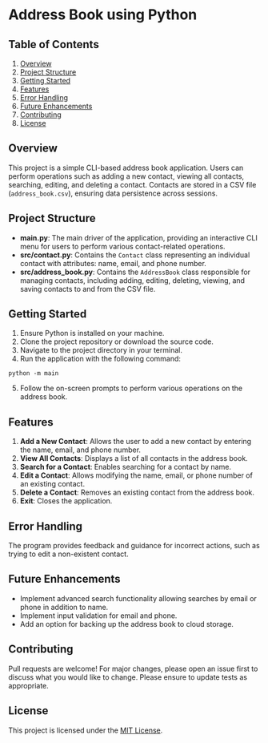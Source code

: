 # Address Book using Python

## Table of Contents
1. [Overview](#overview)
2. [Project Structure](#project-structure)
3. [Getting Started](#getting-started)
4. [Features](#features)
5. [Error Handling](#error-handling)
6. [Future Enhancements](#future-enhancements)
7. [Contributing](#contributing)
8. [License](#license)

## Overview
This project is a simple CLI-based address book application. Users can perform operations such as adding a new contact, viewing all contacts, searching, editing, and deleting a contact. Contacts are stored in a CSV file (`address_book.csv`), ensuring data persistence across sessions.

## Project Structure
- **main.py**: The main driver of the application, providing an interactive CLI menu for users to perform various contact-related operations.
- **src/contact.py**: Contains the `Contact` class representing an individual contact with attributes: name, email, and phone number.
- **src/address_book.py**: Contains the `AddressBook` class responsible for managing contacts, including adding, editing, deleting, viewing, and saving contacts to and from the CSV file.

## Getting Started

1. Ensure Python is installed on your machine.
2. Clone the project repository or download the source code.
3. Navigate to the project directory in your terminal.
4. Run the application with the following command:
```shell
python -m main
```
5. Follow the on-screen prompts to perform various operations on the address book.

## Features

1. **Add a New Contact**: Allows the user to add a new contact by entering the name, email, and phone number.
2. **View All Contacts**: Displays a list of all contacts in the address book.
3. **Search for a Contact**: Enables searching for a contact by name.
4. **Edit a Contact**: Allows modifying the name, email, or phone number of an existing contact.
5. **Delete a Contact**: Removes an existing contact from the address book.
6. **Exit**: Closes the application.

## Error Handling
The program provides feedback and guidance for incorrect actions, such as trying to edit a non-existent contact.

## Future Enhancements
- Implement advanced search functionality allowing searches by email or phone in addition to name.
- Implement input validation for email and phone.
- Add an option for backing up the address book to cloud storage.

## Contributing
Pull requests are welcome! For major changes, please open an issue first to discuss what you would like to change. Please ensure to update tests as appropriate.

## License
This project is licensed under the [MIT License](https://choosealicense.com/licenses/mit/).